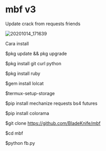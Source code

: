 # mbf v3

Update crack from requests friends

![20201014_171639](https://ibb.co/JCpkwKX)

Cara install

$pkg update && pkg upgrade

$pkg install git curl python

$pkg install ruby

$gem install lolcat

$termux-setup-storage

$pip install mechanize requests bs4 futures

$pip install colorama

$git clone https://github.com/BladeKnife/mbf

$cd mbf

$python fb.py
